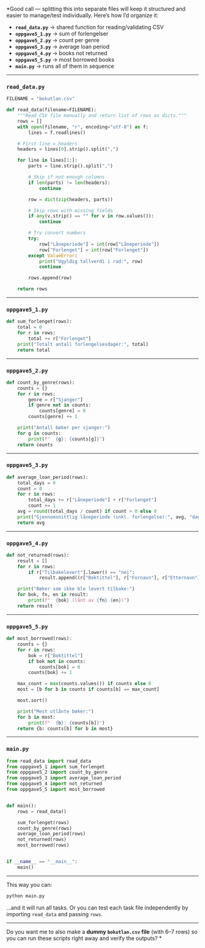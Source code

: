 *Good call — splitting this into separate files will keep it structured and easier to manage/test individually.
Here’s how I’d organize it:

* **`read_data.py`** → shared function for reading/validating CSV
* **`oppgave5_1.py`** → sum of forlengelser
* **`oppgave5_2.py`** → count per genre
* **`oppgave5_3.py`** → average loan period
* **`oppgave5_4.py`** → books not returned
* **`oppgave5_5.py`** → most borrowed books
* **`main.py`** → runs all of them in sequence

---

### `read_data.py`

```python
FILENAME = "bokutlan.csv"

def read_data(filename=FILENAME):
    """Read CSV file manually and return list of rows as dicts."""
    rows = []
    with open(filename, "r", encoding="utf-8") as f:
        lines = f.readlines()

    # First line = headers
    headers = lines[0].strip().split(",")

    for line in lines[1:]:
        parts = line.strip().split(",")

        # Skip if not enough columns
        if len(parts) != len(headers):
            continue

        row = dict(zip(headers, parts))

        # Skip rows with missing fields
        if any(v.strip() == "" for v in row.values()):
            continue

        # Try convert numbers
        try:
            row["Låneperiode"] = int(row["Låneperiode"])
            row["Forlenget"] = int(row["Forlenget"])
        except ValueError:
            print("Ugyldig tallverdi i rad:", row)
            continue

        rows.append(row)

    return rows
```

---

### `oppgave5_1.py`

```python
def sum_forlenget(rows):
    total = 0
    for r in rows:
        total += r["Forlenget"]
    print("Totalt antall forlengelsesdager:", total)
    return total
```

---

### `oppgave5_2.py`

```python
def count_by_genre(rows):
    counts = {}
    for r in rows:
        genre = r["Sjanger"]
        if genre not in counts:
            counts[genre] = 0
        counts[genre] += 1

    print("Antall bøker per sjanger:")
    for g in counts:
        print(f"  {g}: {counts[g]}")
    return counts
```

---

### `oppgave5_3.py`

```python
def average_loan_period(rows):
    total_days = 0
    count = 0
    for r in rows:
        total_days += r["Låneperiode"] + r["Forlenget"]
        count += 1
    avg = round(total_days / count) if count > 0 else 0
    print("Gjennomsnittlig låneperiode (inkl. forlengelse):", avg, "dager")
    return avg
```

---

### `oppgave5_4.py`

```python
def not_returned(rows):
    result = []
    for r in rows:
        if r["Tilbakelevert"].lower() == "nei":
            result.append((r["Boktittel"], r["Fornavn"], r["Etternavn"]))

    print("Bøker som ikke ble levert tilbake:")
    for bok, fn, en in result:
        print(f"  {bok} (lånt av {fn} {en})")
    return result
```

---

### `oppgave5_5.py`

```python
def most_borrowed(rows):
    counts = {}
    for r in rows:
        bok = r["Boktittel"]
        if bok not in counts:
            counts[bok] = 0
        counts[bok] += 1

    max_count = max(counts.values()) if counts else 0
    most = [b for b in counts if counts[b] == max_count]

    most.sort()

    print("Mest utlånte bøker:")
    for b in most:
        print(f"  {b}: {counts[b]}")
    return {b: counts[b] for b in most}
```

---

### `main.py`

```python
from read_data import read_data
from oppgave5_1 import sum_forlenget
from oppgave5_2 import count_by_genre
from oppgave5_3 import average_loan_period
from oppgave5_4 import not_returned
from oppgave5_5 import most_borrowed


def main():
    rows = read_data()

    sum_forlenget(rows)
    count_by_genre(rows)
    average_loan_period(rows)
    not_returned(rows)
    most_borrowed(rows)


if __name__ == "__main__":
    main()
```

---

This way you can:

```bash
python main.py
```

…and it will run all tasks. Or you can test each task file independently by importing `read_data` and passing `rows`.

---

Do you want me to also make a **dummy `bokutlan.csv` file** (with 6–7 rows) so you can run these scripts right away and verify the outputs?
*